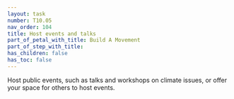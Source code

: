 ```yaml
---
layout: task
number: T10.05
nav_order: 104
title: Host events and talks
part_of_petal_with_title: Build A Movement
part_of_step_with_title: 
has_children: false
has_toc: false
---
```


Host public events, such as talks and workshops on climate issues, or offer your space for others to host events. 
